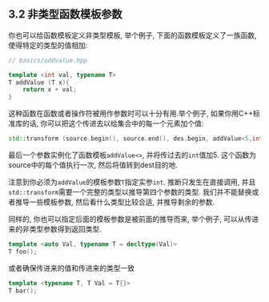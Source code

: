 ## 3.2 非类型函数模板参数

你也可以给函数模板定义非类型模板, 举个例子, 下面的函数模板定义了一族函数, 使得特定的类型的值相加:

```cpp
// basics/addvalue.hpp

template <int val, typename T>
T addValue (T x){
    return x + val;
}
```

这种函数在函数或者操作符被用作参数时可以十分有用.举个例子, 如果你用C++标准库的话, 你可以把这个传进去以给集合中的每一个元素加个值:

```cpp
std::transform (source.begin(), source.end(), des.begin, addValue<5,int>);
```

最后一个参数实例化了函数模板`addValue<>`, 并将传过去的`int`值加5. 这个函数为source中的每个值执行一次, 然后将值转到dest目的地.

注意到你必须为`addValue`的模板参数`T`指定实参`int`. 推断只发生在直接调用, 并且`std::transform`需要一个完整的类型以推导第四个参数的类型. 我们并不能替换或者推导一些模板参数, 然后看什么类型比较合适, 并推导剩余的参数.

同样的, 你也可以指定后面的模板参数是被前面的推导而来, 举个例子, 可以从传进来的非类型参数得到返回类型.

```cpp
template <auto Val, typename T = decltype(Val)>
T foo();
```

或者确保传进来的值和传进来的类型一致

```cpp
template <typename T, T Val = T{}>
T bar();
```
